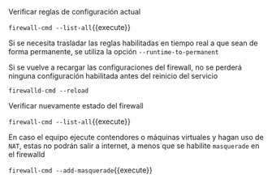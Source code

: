 Verificar reglas de configuración actual

`firewall-cmd --list-all`{{execute}}

Si se necesita trasladar las reglas habilitadas en tiempo real a que sean de forma permanente, se utiliza la opción `--runtime-to-permanent`

Si se vuelve a recargar las configuraciones del firewall, no se perderá ninguna configuración habilitada antes del reinicio del servicio

`firewalld-cmd --reload`

Verificar nuevamente estado del firewall

`firewall-cmd --list-all`{{execute}}

En caso el equipo ejecute contendores o máquinas virtuales y hagan uso de `NAT`, estas no podrán salir a internet, a menos que se habilite `masquerade` en el firewalld

`firewall-cmd --add-masquerade`{{execute}}
